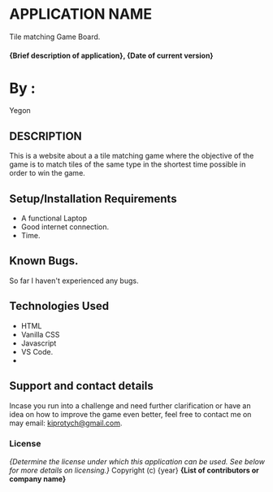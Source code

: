 # APPLICATION NAME
Tile matching Game Board.

#### {Brief description of application}, {Date of current version}

# By :
Yegon

## DESCRIPTION

This is a website about a a tile matching game where the objective of the game is to match tiles of the same type in the shortest time possible in order to win the game.


## Setup/Installation Requirements
* A functional Laptop
* Good internet connection.
* Time.

## Known Bugs.
So far I haven't experienced any bugs.

## Technologies Used
* HTML
* Vanilla CSS
* Javascript
* VS Code.
* 

## Support and contact details

Incase you run into a challenge and need further clarification or have an idea on how to improve the game even better, feel free to contact me on may email: kiprotych@gmail.com.

### License
*{Determine the license under which this application can be used.  See below for more details on licensing.}*
Copyright (c) {year} **{List of contributors or company name}**
 